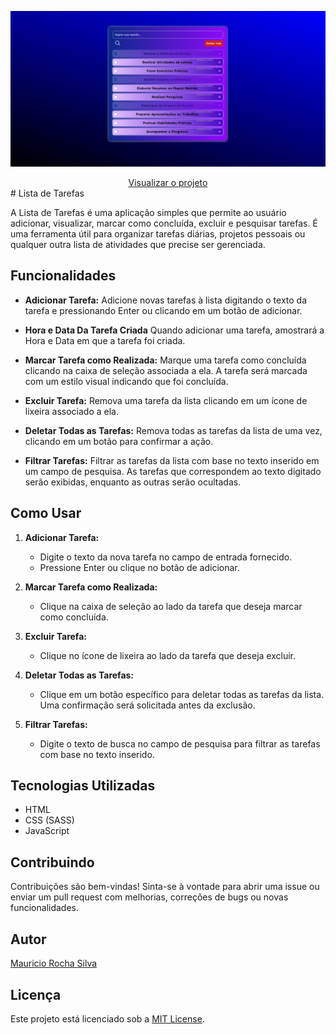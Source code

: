 ![Logo do projeto](https://github.com/Mauricio3333/lista-de-tarefas/blob/main/assets/Logo%20do%20projeto.PNG)
<div align="center">
    <a href="https://lista-de-tarefas-rho-liard.vercel.app/" target="_blank">Visualizar o projeto</a>
</div>
# Lista de Tarefas

A Lista de Tarefas é uma aplicação simples que permite ao usuário adicionar, visualizar, marcar como concluída, excluir e pesquisar tarefas. É uma ferramenta útil para organizar tarefas diárias, projetos pessoais ou qualquer outra lista de atividades que precise ser gerenciada.

## Funcionalidades

- **Adicionar Tarefa:** Adicione novas tarefas à lista digitando o texto da tarefa e pressionando Enter ou clicando em um botão de adicionar.

- **Hora e Data Da Tarefa Criada** Quando adicionar uma tarefa, amostrará a Hora e Data em que a tarefa foi criada.

- **Marcar Tarefa como Realizada:** Marque uma tarefa como concluída clicando na caixa de seleção associada a ela. A tarefa será marcada com um estilo visual indicando que foi concluída.

- **Excluir Tarefa:** Remova uma tarefa da lista clicando em um ícone de lixeira associado a ela.

- **Deletar Todas as Tarefas:** Remova todas as tarefas da lista de uma vez, clicando em um botão para confirmar a ação.

- **Filtrar Tarefas:** Filtrar as tarefas da lista com base no texto inserido em um campo de pesquisa. As tarefas que correspondem ao texto digitado serão exibidas, enquanto as outras serão ocultadas.

## Como Usar

1. **Adicionar Tarefa:**
   - Digite o texto da nova tarefa no campo de entrada fornecido.
   - Pressione Enter ou clique no botão de adicionar.

2. **Marcar Tarefa como Realizada:**
   - Clique na caixa de seleção ao lado da tarefa que deseja marcar como concluída.

3. **Excluir Tarefa:**
   - Clique no ícone de lixeira ao lado da tarefa que deseja excluir.

4. **Deletar Todas as Tarefas:**
   - Clique em um botão específico para deletar todas as tarefas da lista. Uma confirmação será solicitada antes da exclusão.

5. **Filtrar Tarefas:**
   - Digite o texto de busca no campo de pesquisa para filtrar as tarefas com base no texto inserido.

## Tecnologias Utilizadas

- HTML
- CSS (SASS)
- JavaScript

## Contribuindo

Contribuições são bem-vindas! Sinta-se à vontade para abrir uma issue ou enviar um pull request com melhorias, correções de bugs ou novas funcionalidades.

## Autor

[Mauricio Rocha Silva](https://github.com/Mauricio3333)

## Licença

Este projeto está licenciado sob a [MIT License](https://opensource.org/licenses/MIT).
